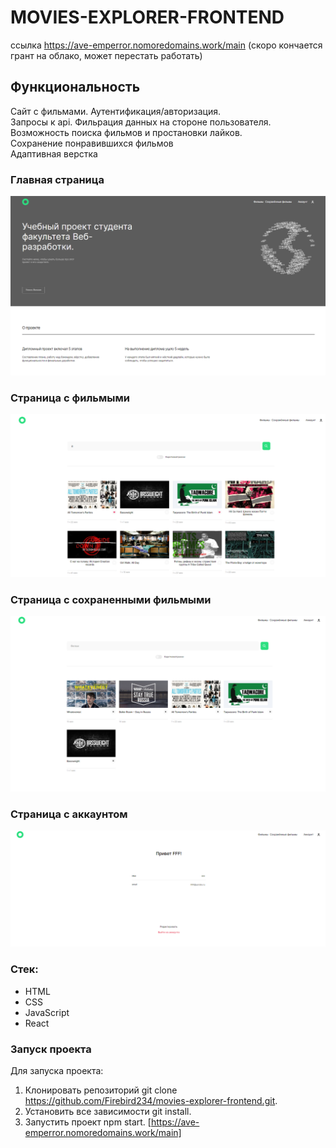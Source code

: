 # MOVIES-EXPLORER-FRONTEND

ссылка https://ave-emperror.nomoredomains.work/main
(скоро кончается грант на облако, может перестать работать)

## Функциональность

Сайт с фильмами. Аутентификация/авторизация.<br>
Запросы к api. Фильрация данных на стороне пользователя.<br>
Возможность поиска фильмов и простановки лайков.<br>
Сохранение понравившихся фильмов<br>
Адаптивная верстка<br>

### Главная страница

![Alt-текст](./my-app/src/images/main.PNG "main")

### Страница с фильмыми

![Alt-текст](./my-app/src/images/movies.PNG "main")

### Страница с сохраненными фильмыми

![Alt-текст](./my-app/src/images/savMov.PNG "main")

### Страница с аккаунтом

![Alt-текст](./my-app/src/images/account.PNG "main")

### Стек:

- HTML
- CSS
- JavaScript
- React

### Запуск проекта

Для запуска проекта:

1. Клонировать репозиторий git clone https://github.com/Firebird234/movies-explorer-frontend.git.
2. Установить все зависимости git install.
3. Запустить проект npm start.
   [https://ave-emperror.nomoredomains.work/main]

